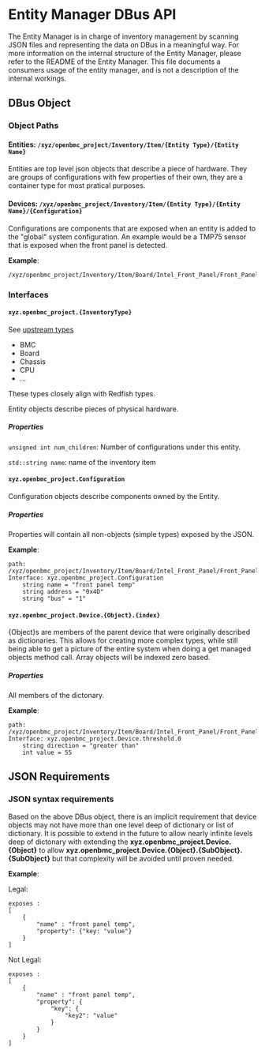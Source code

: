 # Entity Manager DBus API

The Entity Manager is in charge of inventory management by scanning JSON files
and representing the data on DBus in a meaningful way. For more information on
the internal structure of the Entity Manager, please refer to the README of the
Entity Manager. This file documents a consumers usage of the entity manager, and
is not a description of the internal workings.

## DBus Object

### Object Paths

#### Entities: `/xyz/openbmc_project/Inventory/Item/{Entity Type}/{Entity Name}`

Entities are top level json objects that describe a piece of hardware. They are
groups of configurations with few properties of their own, they are a container
type for most pratical purposes.

#### Devices: `/xyz/openbmc_project/Inventory/Item/{Entity Type}/{Entity Name}/{Configuration}`

Configurations are components that are exposed when an entity is added to the
"global" system configuration. An example would be a TMP75 sensor that is
exposed when the front panel is detected.

**Example**:

```text
/xyz/openbmc_project/Inventory/Item/Board/Intel_Front_Panel/Front_Panel_Temp
```

### Interfaces

#### `xyz.openbmc_project.{InventoryType}`

See
[upstream types](https://github.com/openbmc/phosphor-dbus-interfaces/tree/master/yaml/xyz/openbmc_project/Inventory/Item)

- BMC
- Board
- Chassis
- CPU
- ...

These types closely align with Redfish types.

Entity objects describe pieces of physical hardware.

##### Properties

`unsigned int num_children`: Number of configurations under this entity.

`std::string name`: name of the inventory item

#### `xyz.openbmc_project.Configuration`

Configuration objects describe components owned by the Entity.

##### Properties

Properties will contain all non-objects (simple types) exposed by the JSON.

**Example**:

```text
path: /xyz/openbmc_project/Inventory/Item/Board/Intel_Front_Panel/Front_Panel_Temp
Interface: xyz.openbmc_project.Configuration
    string name = "front panel temp"
    string address = "0x4D"
    string "bus" = "1"
```

#### `xyz.openbmc_project.Device.{Object}.{index}`

{Object}s are members of the parent device that were originally described as
dictionaries. This allows for creating more complex types, while still being
able to get a picture of the entire system when doing a get managed objects
method call. Array objects will be indexed zero based.

##### Properties

All members of the dictonary.

**Example**:

```text
path: /xyz/openbmc_project/Inventory/Item/Board/Intel_Front_Panel/Front_Panel_Temp
Interface: xyz.openbmc_project.Device.threshold.0
    string direction = "greater than"
    int value = 55
```

## JSON Requirements

### JSON syntax requirements

Based on the above DBus object, there is an implicit requirement that device
objects may not have more than one level deep of dictionary or list of
dictionary. It is possible to extend in the future to allow nearly infinite
levels deep of dictonary with extending the
**xyz.openbmc_project.Device.{Object}** to allow
**xyz.openbmc_project.Device.{Object}.{SubObject}.{SubObject}** but that
complexity will be avoided until proven needed.

**Example**:

Legal:

```text
exposes :
[
    {
        "name" : "front panel temp",
        "property": {"key: "value"}
    }
]
```

Not Legal:

```text
exposes :
[
    {
        "name" : "front panel temp",
        "property": {
            "key": {
                "key2": "value"
            }
        }
    }
]
```
